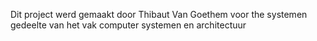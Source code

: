 Dit project werd gemaakt door Thibaut Van Goethem voor the systemen gedeelte van het vak computer systemen en architectuur
